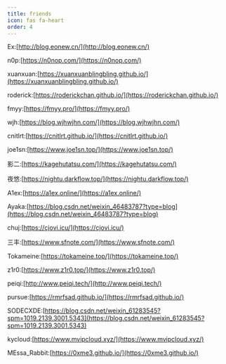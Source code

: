 ```yaml
---
title: friends
icon: fas fa-heart
order: 4
---
```


Ex:[http://blog.eonew.cn/](http://blog.eonew.cn/)

n0p:[https://n0nop.com/](https://n0nop.com/)

xuanxuan:[https://xuanxuanblingbling.github.io/](https://xuanxuanblingbling.github.io/)

roderick:[https://roderickchan.github.io/](https://roderickchan.github.io/)

fmyy:[https://fmyy.pro/](https://fmyy.pro/)

wjh:[https://blog.wjhwjhn.com/](https://blog.wjhwjhn.com/)

cnitlrt:[https://cnitlrt.github.io/](https://cnitlrt.github.io/)

joe1sn:[https://www.joe1sn.top/](https://www.joe1sn.top/)

影二:[https://kagehutatsu.com/](https://kagehutatsu.com/)

夜悠:[https://nightu.darkflow.top/](https://nightu.darkflow.top/)

A1ex:[https://a1ex.online/](https://a1ex.online/)

Ayaka:[https://blog.csdn.net/weixin_46483787?type=blog](https://blog.csdn.net/weixin_46483787?type=blog)

chuj:[https://cjovi.icu/](https://cjovi.icu/)

三丰:[https://www.sfnote.com/](https://www.sfnote.com/)

Tokameine:[https://tokameine.top/](https://tokameine.top/)

z1r0:[https://www.z1r0.top/](https://www.z1r0.top/)

peiqi:[http://www.peiqi.tech/](http://www.peiqi.tech/)

pursue:[https://rmrfsad.github.io/](https://rmrfsad.github.io/)

SODECXDE:[https://blog.csdn.net/weixin_61283545?spm=1019.2139.3001.5343](https://blog.csdn.net/weixin_61283545?spm=1019.2139.3001.5343)

kycloud:[https://www.mvipcloud.xyz/](https://www.mvipcloud.xyz/)

MEssa_Rabbit:[https://0xme3.github.io/](https://0xme3.github.io/)